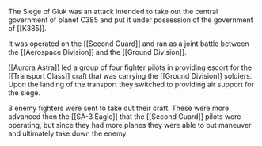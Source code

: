
The Siege of Gluk was an attack intended to take out the central government of planet C385 and put it under possession of the government of [[K385]].

It was operated on the [[Second Guard]] and ran as a joint battle between the [[Aerospace Division]] and the [[Ground Division]].

[[Aurora Astra]] led a group of four fighter pilots in providing escort for the [[Transport Class]] craft that was carrying the [[Ground Division]] soldiers. Upon the landing of the transport they switched to providing air support for the siege.

3 enemy fighters were sent to take out their craft. These were more advanced then the [[SA-3 Eagle]] that the [[Second Guard]] pilots were operating, but since they had more planes they were able to out maneuver and ultimately take down the enemy. 